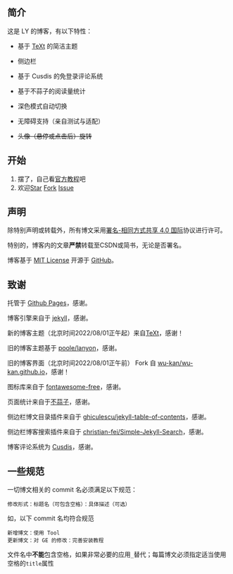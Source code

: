 ## 简介

这是 LY 的博客，有以下特性：

- 基于 [TeXt](https://tianqi.name/jekyll-TeXt-theme) 的简洁主题

- 侧边栏

- 基于 Cusdis 的免登录评论系统

- 基于不蒜子的阅读量统计

- 深色模式自动切换

- 无障碍支持（亲自测试与适配）

- <del>头像（悬停或点击后）旋转</del>

## 开始

1. 摆了，自己看[官方教程](https://tianqi.name/jekyll-TeXt-theme/docs/zh/quick-start)吧
2. 欢迎<a class="github-button" aria-label="Star Young-Lord/young-lord.github.io on GitHub" href="https://github.com/Young-Lord/young-lord.github.io" data-icon="octicon-star" data-show-count="true">Star</a> <a class="github-button" aria-label="Fork Young-Lord/young-lord.github.io on GitHub" href="https://github.com/Young-Lord/young-lord.github.io/fork" data-icon="octicon-repo-forked" data-show-count="true">Fork</a> <a class="github-button" aria-label="Issue Young-Lord/young-lord.github.io on GitHub" href="https://github.com/Young-Lord/young-lord.github.io/issues" data-icon="octicon-issue-opened" data-show-count="true">Issue</a>

## 声明

除特别声明或转载外，所有博文采用[署名-相同方式共享 4.0 国际](https://creativecommons.org/licenses/by-sa/4.0/deed.zh)协议进行许可。

特别的，博客内的文章**严禁**转载至CSDN或简书，无论是否署名。

博客基于 [MIT License](https://github.com/Young-Lord/young-lord.github.io/blob/master/LICENSE.md) 开源于 [GitHub](https://github.com/Young-Lord/young-lord.github.io)。

## 致谢

托管于 [Github Pages](https://pages.github.com/)，感谢。

博客引擎来自于 [jekyll](https://github.com/jekyll/jekyll)，感谢。

新的博客主题（北京时间2022/08/01正午起）来自[TeXt](https://tianqi.name/jekyll-TeXt-theme/)，感谢！

旧的博客主题基于 [poole/lanyon](https://github.com/poole/lanyon)，感谢。

旧的博客界面（北京时间2022/08/01正午前） Fork 自 [wu-kan/wu-kan.github.io](https://github.com/wu-kan/wu-kan.github.io)，感谢！

图标库来自于 [<i class="fab fa-font-awesome"></i>fontawesome-free](https://fontawesome.com/)，感谢。

页面统计来自于[不蒜子](http://busuanzi.ibruce.info/)，感谢。

侧边栏博文目录插件来自于 [ghiculescu/jekyll-table-of-contents](https://github.com/ghiculescu/jekyll-table-of-contents)，感谢。

侧边栏博客搜索插件来自于 [christian-fei/Simple-Jekyll-Search](https://github.com/christian-fei/Simple-Jekyll-Search)，感谢。

<!--背景来源于 [NightMargin](https://tieba.baidu.com/p/6683972695)，感谢。-->

博客评论系统为 [Cusdis](https://cusdis.com)，感谢。

## 一些规范

一切博文相关的 commit 名必须满足以下规范：

```
修改形式：标题名（可包含空格）：具体描述（可选）
```

如，以下 commit 名均符合规范
```
新增博文：使用 Tool
更新博文：对 GE 的修改：完善安装教程
```

文件名中**不能**包含空格，如果非常必要的应用`_`替代；每篇博文必须指定适当使用空格的`title`属性
